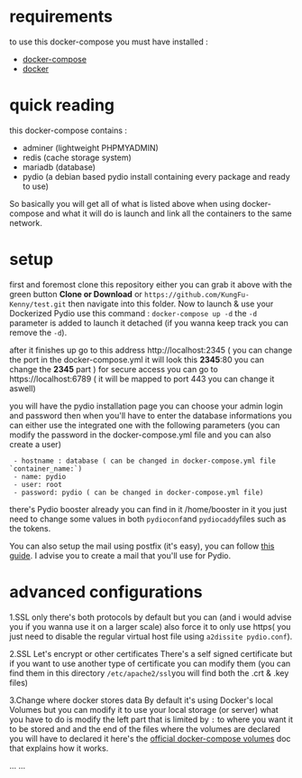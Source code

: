# requirements
to use this docker-compose you must have installed :
- [docker-compose](https://docs.docker.com/compose/install/)
- [docker](https://docs.docker.com/install/)

# quick reading
this docker-compose contains :
- adminer (lightweight PHPMYADMIN)
- redis (cache storage system)
- mariadb (database)
- pydio (a debian based pydio install containing every package and ready to use)

So basically you will get all of what is listed above when using docker-compose and what it will do is launch and link all the containers to the same network.


# setup
first and foremost
clone this repository either you can grab it above with the green button **Clone or Download** or `https://github.com/KungFu-Kenny/test.git`
then navigate into this folder.
Now to launch & use your Dockerized Pydio use this command :
`docker-compose up -d` the `-d` parameter is added to launch it detached (if you wanna keep track you can remove the `-d`).


after it finishes up go to this address http://localhost:2345 ( you can change the port in the docker-compose.yml it will look this **2345**:80 you can change the **2345** part )
for secure access you can go to https://localhost:6789 ( it will be mapped to port 443 you can change it aswell)

you will have the pydio installation page you can choose your admin login and password then when you'll have to enter the database informations you can either use the integrated one with the following parameters
(you can modify the password in the docker-compose.yml file and you can also create a user)

     - hostname : database ( can be changed in docker-compose.yml file `container_name:`)
     - name: pydio
     - user: root
     - password: pydio ( can be changed in docker-compose.yml file)


there's Pydio booster already you can find in it /home/booster in it you just need to change some values in both `pydioconf`and `pydiocaddy`files
such as the tokens.


You can also setup the mail using postfix (it's easy), you can follow [this guide](https://easyengine.io/tutorials/linux/ubuntu-postfix-gmail-smtp/).
I advise you to create a mail that you'll use for Pydio.

# advanced configurations

1.SSL only
there's both protocols by default but you can (and i would advise you if you wanna use it on a larger scale) also force it to only use https( you just need to disable the regular virtual host file using `a2dissite pydio.conf`).

2.SSL Let's encrypt or other certificates
There's a self signed certificate but if you want to use another type of certificate you can modify them (you can find them in this directory `/etc/apache2/ssl`you will find both the .crt & .key files)

3.Change where docker stores data
By default it's using Docker's local Volumes but you can modify it to use your local storage (or server) what you have to do is modify the left part that is limited by `:` to where you want it to be stored and and the end of the files where the volumes are declared you will have to declared it here's the [official docker-compose volumes](https://docs.docker.com/compose/compose-file/#volumes) doc that explains how it works.





...
...
